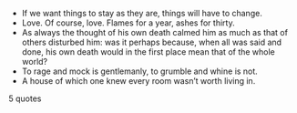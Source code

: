  - If we want things to stay as they are, things will have to change.
 - Love. Of course, love. Flames for a year, ashes for thirty.
 - As always the thought of his own death calmed him as much as that of others disturbed him: was it perhaps because, when all was said and done, his own death would in the first place mean that of the whole world?
 - To rage and mock is gentlemanly, to grumble and whine is not.
 - A house of which one knew every room wasn’t worth living in.

5 quotes